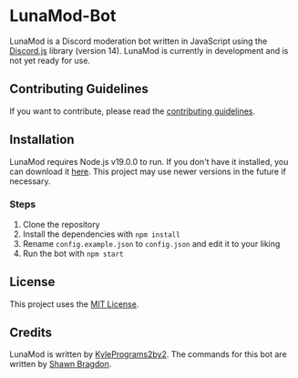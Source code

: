 # LunaMod-Bot

LunaMod is a Discord moderation bot written in JavaScript using the [Discord.js](https://discord.js.org) library (version 14). LunaMod is currently in development and is not yet ready for use.

## Contributing Guidelines

If you want to contribute, please read the [contributing guidelines](CONTRIBUTING.md).

## Installation

LunaMod requires Node.js v19.0.0 to run. If you don't have it installed, you can download it [here](https://nodejs.org/en/download/). This project may use newer versions in the future if necessary.

### Steps

1. Clone the repository
2. Install the dependencies with `npm install`
3. Rename `config.example.json` to `config.json` and edit it to your liking
4. Run the bot with `npm start`

## License

This project uses the [MIT License](LICENSE).

## Credits

LunaMod is written by [KylePrograms2by2](https://github.com/KylePrograms2by2).
The commands for this bot are written by [Shawn Bragdon](https://github.com/shawnjb).
